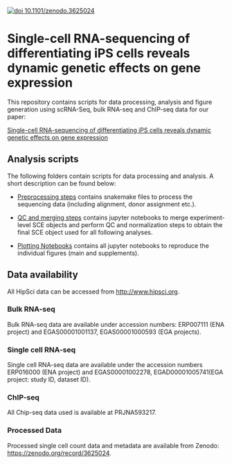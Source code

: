 [![doi 10.1101/zenodo.3625024](https://zenodo.org/badge/DOI/10.1101/zenodo.3625024.svg)](https://doi.org/10.1101/zenodo.3625024)

# Single-cell RNA-sequencing of differentiating iPS cells reveals dynamic genetic effects on gene expression

This repository contains scripts for data processing, analysis and figure generation using scRNA-Seq, bulk RNA-seq and ChIP-seq data for our paper:

[Single-cell RNA-sequencing of differentiating iPS cells reveals dynamic genetic effects on gene expression](https://www.nature.com/articles/s41467-020-14457-z)

## Analysis scripts

The following folders contain scripts for data processing and analysis.
A short description can be found below:

* [Preprocessing steps](../master/scrnaseq_preprocessing/) contains snakemake files to process the sequencing data (including alignment, donor assignment etc.).

* [QC and merging steps](../master/merging_and_qc/) contains jupyter notebooks to merge experiment-level SCE objects and perform QC and normalization steps to obtain the final SCE object used for all following analyses.

* [Plotting Notebooks](../master/plotting_notebooks/) contains all jupyter notebooks to reproduce the individual figures (main and supplements).


## Data availability 
All HipSci data can be accessed from http://www.hipsci.org.

### Bulk RNA-seq
Bulk RNA-seq data are available under accession numbers: ERP007111 (ENA project) and EGAS00001001137, EGAS00001000593 (EGA projects). 
### Single cell RNA-seq
Single cell RNA-seq data are available under the accession numbers ERP016000 (ENA project) and EGAS00001002278, EGAD00001005741(EGA project: study ID, dataset ID). 
### ChIP-seq
All Chip-seq data used is available at PRJNA593217. 

### Processed Data 
Processed single cell count data and metadata are available from Zenodo: https://zenodo.org/record/3625024.



